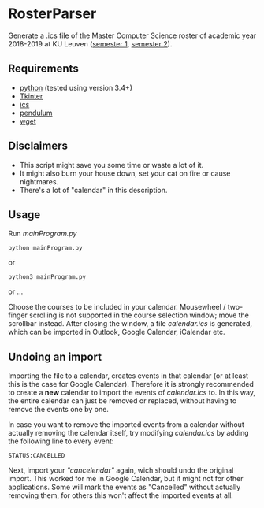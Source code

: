 # RosterParser
Generate a .ics file of the Master Computer Science roster of academic year 2018-2019 at KU Leuven ([semester 1](https://people.cs.kuleuven.be/~btw/roosters1819/cws_semester_1.html), [semester 2](https://people.cs.kuleuven.be/~btw/roosters1819/cws_semester_2.html)).

## Requirements
* [python](https://www.python.org/getit/) (tested using version 3.4+)
* [Tkinter](https://wiki.python.org/moin/TkInter)
* [ics](https://pypi.org/project/ics/)
* [pendulum](https://pendulum.eustace.io/)
* [wget](https://pypi.org/project/wget/)

## Disclaimers
* This script might save you some time or waste a lot of it.
* It might also burn your house down, set your cat on fire or cause nightmares.
* There's a lot of "calendar" in this description.


## Usage
Run *mainProgram.py*
```
python mainProgram.py
```
or
```
python3 mainProgram.py
```
or
...

Choose the courses to be included in your calendar. Mousewheel / two-finger scrolling is not supported in the course selection window; move the scrollbar instead. After closing the window, a file *calendar.ics* is generated, which can be imported in Outlook, Google Calendar, iCalendar etc.

## Undoing an import
Importing the file to a calendar, creates events in that calendar (or at least this is the case for Google Calendar). Therefore it is strongly recommended to create a **new** calendar to import the events of *calendar.ics* to. In this way, the entire calendar can just be removed or replaced, without having to remove the events one by one.

In case you want to remove the imported events from a calendar without actually removing the calendar itself, try modifying *calendar.ics* by adding the following line to every event:
```
STATUS:CANCELLED
```
Next, import your *"cancelendar"* again, wich should undo the original import. This worked for me in Google Calendar, but it might not for other applications. Some will mark the events as "Cancelled" without actually removing them, for others this won't affect the imported events at all.
